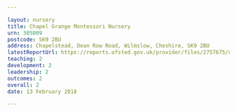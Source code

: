 ```yaml
---

layout: nursery
title: Chapel Grange Montessori Nursery
urn: 305009
postcode: SK9 2BU
address: Chapelstead, Dean Row Road, Wilmslow, Cheshire, SK9 2BU
latestReportUrl: https://reports.ofsted.gov.uk/provider/files/2757675/urn/305009.pdf
teaching: 2
development: 2
leadership: 2
outcomes: 2
overall: 2
date: 13 February 2018

---
```

